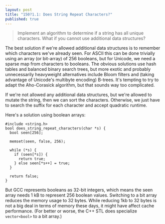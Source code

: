 ```yaml
---
layout: post
title: "150?1.1: Does String Repeat Characters?"
published: true
---
```


> Implement an algorithm to determine if a string has all unique
> characters.  What if you cannot use additional data structures?

The best solution if we're allowed additional data structures is to
remember which characters we've already seen.  For ASCII this can be
done trivially using an array (or bit-array) of 256 booleans, but for
Unicode, we need a sparse map from characters to booleans.  The obvious
solutions use hash tables and balanced binary search trees, but more
exotic and probably unnecessarily heavyweight alternatives include Bloom
filters and (taking advantage of Unicode's multibyte encoding) B-trees.
It's tempting to try to adapt the Aho-Corasick algorithm, but that
sounds way too complicated.

If we're not allowed any additional data structures, but we're allowed
to mutate the string, then we can sort the characters.  Otherwise, we
just have to search the suffix for each character and accept quadratic
runtime. 

Here's a solution using boolean arrays:

    #include <string.h>
    bool does_string_repeat_characters(char *s) {
      bool seen[256];

      memset(seen, false, 256);

      while (*s) {
        if (seen[*s]) {
          return true;
        } else seen[*s++] = true;
      }

      return false;
    }

But GCC represents booleans as 32-bit integers, which means the seen
array needs 1 kB to represent 256 boolean values.  Switching to a bit
array reduces the memory usage to 32 bytes.  While reducing 1kb to 32
bytes is not a big deal in terms of memory these days, it might have
affect cache performance.  (For better or worse, the C++ STL does
specialize `vector<bool>` to a bit array.)
